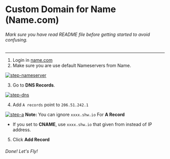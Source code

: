 # Custom Domain for Name (Name.com)

###### Mark sure you have read README file before getting started to avoid confusing.
---

1. Login in [name.com](https://name.com)
2. Make sure you are use default Nameservers from Name.

[![step-nameserver](https://i.imgur.com/25F6j4z.png)](https://i.imgur.com/25F6j4z.png)

3. Go to __DNS Records__.

[![step-dns](https://i.imgur.com/rPt5ra5.png)](https://i.imgur.com/rPt5ra5.png)

4. Add ```A records```  point to ```206.51.242.1```

[![step-a](https://i.imgur.com/c0BjaTh.png)](https://i.imgur.com/c0BjaTh.png)
  __Note:__ You can ignore ```xxxx.shw.io``` For __A Record__

 - If you set to **CNAME**, use ```xxxx.shw.io``` that given from instead of IP address.


5. Click __Add Record__

###### Done! Let's Fly!
